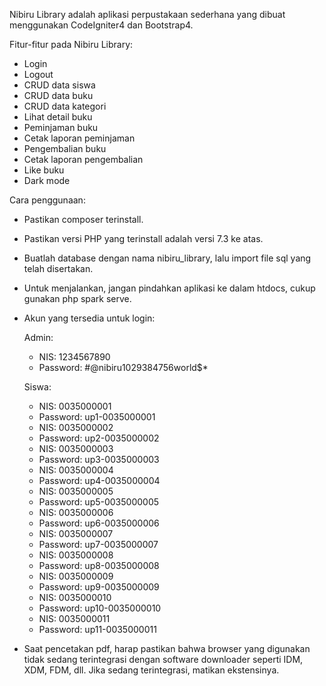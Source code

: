 Nibiru Library adalah aplikasi perpustakaan sederhana yang dibuat menggunakan CodeIgniter4 dan Bootstrap4.

Fitur-fitur pada Nibiru Library:
- Login
- Logout
- CRUD data siswa
- CRUD data buku
- CRUD data kategori
- Lihat detail buku
- Peminjaman buku
- Cetak laporan peminjaman
- Pengembalian buku
- Cetak laporan pengembalian
- Like buku
- Dark mode

Cara penggunaan:
- Pastikan composer terinstall.
- Pastikan versi PHP yang terinstall adalah versi 7.3 ke atas.
- Buatlah database dengan nama nibiru_library, lalu import file sql yang telah disertakan.
- Untuk menjalankan, jangan pindahkan aplikasi ke dalam htdocs, cukup gunakan php spark serve.
- Akun yang tersedia untuk login:

  Admin:
  - NIS: 1234567890
  - Password: #@nibiru1029384756world$*
  
  Siswa:
  - NIS: 0035000001
  - Password: up1-0035000001
  - NIS: 0035000002
  - Password: up2-0035000002
  - NIS: 0035000003
  - Password: up3-0035000003
  - NIS: 0035000004
  - Password: up4-0035000004
  - NIS: 0035000005
  - Password: up5-0035000005
  - NIS: 0035000006
  - Password: up6-0035000006
  - NIS: 0035000007
  - Password: up7-0035000007
  - NIS: 0035000008
  - Password: up8-0035000008
  - NIS: 0035000009
  - Password: up9-0035000009
  - NIS: 0035000010
  - Password: up10-0035000010
  - NIS: 0035000011
  - Password: up11-0035000011
- Saat pencetakan pdf, harap pastikan bahwa browser yang digunakan tidak sedang terintegrasi dengan software downloader seperti IDM, XDM, FDM, dll. Jika sedang terintegrasi, matikan ekstensinya.
